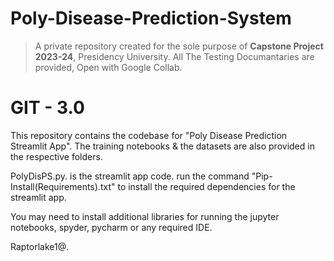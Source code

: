 # Poly-Disease-Prediction-System
> A private repository created for the sole purpose of **Capstone Project 2023-24**, Presidency University.
All The Testing Documantaries are provided, Open with Google Collab.

# GIT - 3.0
This repository contains the codebase for "Poly Disease Prediction Streamlit App". The training notebooks & the datasets are also provided in the respective folders.

PolyDisPS.py. is the streamlit app code. run the command "Pip-Install(Requirements).txt" to install the required dependencies for the streamlit app.

You may need to install additional libraries for running the jupyter notebooks, spyder, pycharm or any required IDE.

Raptorlake1@.

